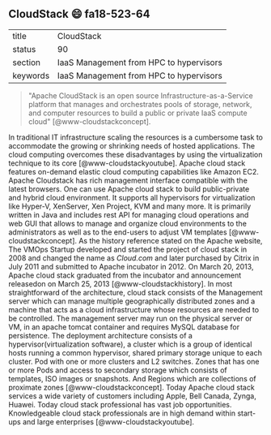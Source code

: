 ## CloudStack :smile: fa18-523-64

|          |                                         |
| -------- | --------------------------------------- |
| title    | CloudStack                              | 
| status   | 90                                      |
| section  | IaaS Management from HPC to hypervisors |
| keywords | IaaS Management from HPC to hypervisors |

> "Apache CloudStack is an open source Infrastructure-as-a-Service 
> platform that manages and orchestrates pools of storage, network, and 
> computer resources to build a public or private IaaS compute cloud" 
> [@www-cloudstackconcept]. 

In traditional IT infrastructure scaling the 
resources is a cumbersome task to accommodate the growing or shrinking 
needs of hosted applications. The cloud computing overcomes these 
disadvantages by using the virtualization technique to its core 
[@www-cloudstackyoutube]. Apache cloud stack features on-demand elastic 
cloud computing capabilities like Amazon EC2. Apache Cloudstack has rich 
management interface compatible with the latest browsers. One can use 
Apache cloud stack to build public-private and hybrid cloud environment. 
It supports all hypervisors for virtualization like Hyper-V, XenServer, 
Xen Project, KVM and many more. It is primarily written in Java and 
includes rest API for managing cloud operations and web GUI that allows 
to manage and organize cloud environments to the administrators as well 
as to the end-users to adjust VM templates [@www-cloudstackconcept]. As 
the history reference stated on the Apache website, The VMOps Startup 
developed and started the project of cloud stack in 2008 and changed the 
name as *Cloud.com* and later purchased by Citrix in July 2011 and 
submitted to Apache incubator in 2012. On March 20, 2013, Apache cloud 
stack graduated from the incubator and announcement releasedon on March 
25, 2013 [@www-cloudstackhistory]. In most straightforward of the 
architecture, cloud stack consists of the Management server which can 
manage multiple geographically distributed zones and a machine that acts 
as a cloud infrastructure whose resources are needed to be controlled. 
The management server may run on the physical server or VM, in an apache 
tomcat container and requires MySQL database for persistence. The 
deployment architecture consists of a hypervisor(virtualization 
software), a cluster which is a group of identical hosts running a 
common hypervisor, shared primary storage unique to each cluster. Pod 
with one or more clusters and L2 switches. Zones that has one or more Pods and 
access to secondary storage which consists of templates, ISO images or 
snapshots. And Regions which are collections of proximate zones 
[@www-cloudstackconcept]. Today Apache cloud stack services a wide 
variety of customers including Apple, Bell Canada, Zynga, Huawei. Today 
cloud stack professional has vast job opportunities. Knowledgeable cloud 
stack professionals are in high demand within start-ups and large 
enterprises [@www-cloudstackyoutube]. 
  
